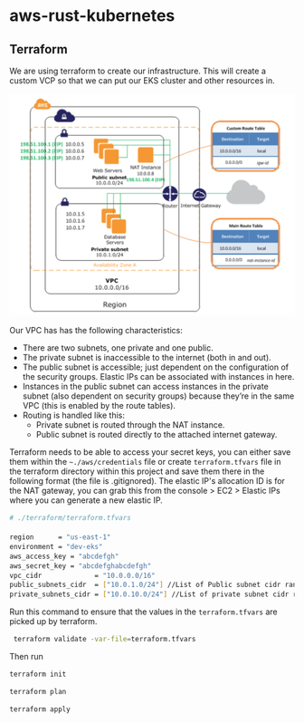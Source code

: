 # aws-rust-kubernetes

## Terraform

We are using terraform to create our infrastructure. This will create a custom VCP so that we can put our EKS cluster and other resources in.

![](./vpc.png)

Our VPC has has the following characteristics:

- There are two subnets, one private and one public.
- The private subnet is inaccessible to the internet (both in and out).
- The public subnet is accessible; just dependent on the configuration of the security groups. Elastic IPs can be associated with instances in here.
- Instances in the public subnet can access instances in the private subnet (also dependent on security groups) because they’re in the same VPC (this is enabled by the route tables).
- Routing is handled like this:
  - Private subnet is routed through the NAT instance.
  - Public subnet is routed directly to the attached internet gateway.

Terraform needs to be able to access your secret keys, you can either save them within the `~./aws/credentials` file or create `terraform.tfvars` file in the terraform directory within this project and save them there in the following format (the file is .gitignored). The elastic IP's allocation ID is for the NAT gateway, you can grab this from the console > EC2 > Elastic IPs where you can generate a new elastic IP.

```sh
# ./terraform/terraform.tfvars

region      = "us-east-1"
environment = "dev-eks"
aws_access_key = "abcdefgh"
aws_secret_key = "abcdefghabcdefgh"
vpc_cidr             = "10.0.0.0/16"
public_subnets_cidr  = ["10.0.1.0/24"] //List of Public subnet cidr range
private_subnets_cidr = ["10.0.10.0/24"] //List of private subnet cidr range
```

Run this command to ensure that the values in the `terraform.tfvars` are picked up by terraform.

```bash
 terraform validate -var-file=terraform.tfvars
```

Then run
```bash
terraform init
```
```bash
terraform plan
```
```bash
terraform apply
```
